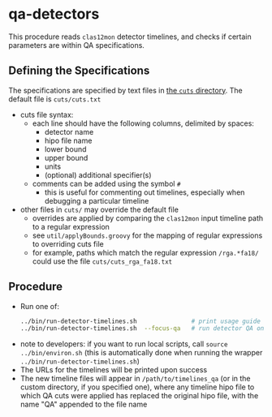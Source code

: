 # qa-detectors

This procedure reads `clas12mon` detector timelines, and checks if certain parameters are within
QA specifications.

## Defining the Specifications
The specifications are specified by text files in [the `cuts` directory](cuts). The default file is `cuts/cuts.txt`
- cuts file syntax:
  - each line should have the following columns, delimited by spaces:
    - detector name
    - hipo file name
    - lower bound
    - upper bound
    - units
    - (optional) additional specifier(s)
  - comments can be added using the symbol `#`
    - this is useful for commenting out timelines, especially when debugging a particular timeline
- other files in `cuts/` may override the default file
  - overrides are applied by comparing the `clas12mon` input timeline path to a regular expression
  - see `util/applyBounds.groovy` for the mapping of regular expressions to overriding cuts file
  - for example, paths which match the regular expression `/rga.*fa18/` could use the file `cuts/cuts_rga_fa18.txt`

## Procedure
- Run one of:
  ```bash
  ../bin/run-detector-timelines.sh               # print usage guide
  ../bin/run-detector-timelines.sh  --focus-qa   # run detector QA only (for debugging this QA code; you may need to set other options)
  ```
- note to developers: if you want to run local scripts, call `source ../bin/environ.sh` (this is
  automatically done when running the wrapper `../bin/run-detector-timelines.sh`)
- The URLs for the timelines will be printed upon success
- The new timeline files will appear in `/path/to/timelines_qa` (or in the
  custom directory, if you specified one), where any timeline hipo file to
  which QA cuts were applied has replaced the original hipo file, with the name
  "QA" appended to the file name
